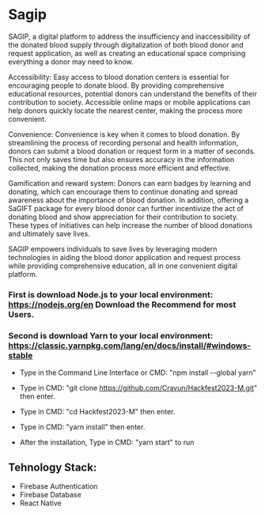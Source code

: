 # Sagip 
SAGIP, a digital platform to address the insufficiency and inaccessibility of the donated blood supply through digitalization of both blood donor and request application, as well as creating an educational space comprising everything a donor may need to know.

Accessibility: Easy access to blood donation centers is essential for encouraging people to donate blood. By providing comprehensive educational resources, potential donors can understand the benefits of their contribution to society. Accessible online maps or mobile applications can help donors quickly locate the nearest center, making the process more convenient.

Convenience: Convenience is key when it comes to blood donation. By streamlining the process of recording personal and health information, donors can submit a blood donation or request form in a matter of seconds. This not only saves time but also ensures accuracy in the information collected, making the donation process more efficient and effective.

Gamification and reward system: Donors can earn badges by learning and donating, which can encourage them to continue donating and spread awareness about the importance of blood donation. In addition, offering a SaGIFT package for every blood donor can further incentivize the act of donating blood and show appreciation for their contribution to society. These types of initiatives can help increase the number of blood donations and ultimately save lives.

SAGIP empowers individuals to save lives by leveraging modern technologies in aiding the blood donor application and request process while providing comprehensive education, all in one convenient digital platform.

### First is download Node.js to your local environment: https://nodejs.org/en Download the Recommend for most Users.

### Second is download Yarn to your local environment: https://classic.yarnpkg.com/lang/en/docs/install/#windows-stable


- Type in the Command Line Interface or CMD: "npm install --global yarn"

* Type in CMD: "git clone https://github.com/Cravun/Hackfest2023-M.git" then enter.

+ Type in CMD: "cd Hackfest2023-M" then enter.

- Type in CMD: "yarn install" then enter.

* After the installation, Type in CMD: "yarn start" to run 

## Tehnology Stack: 
- Firebase Authentication
- Firebase Database
- React Native

